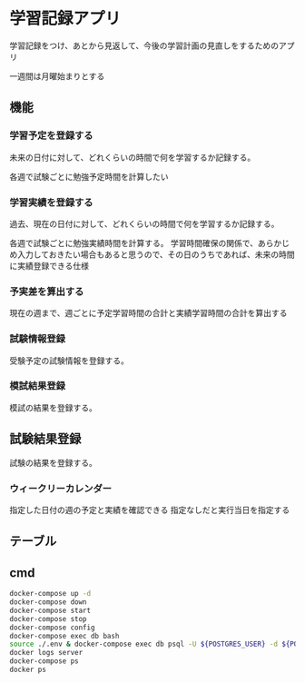 # 学習記録アプリ

学習記録をつけ、あとから見返して、今後の学習計画の見直しをするためのアプリ

一週間は月曜始まりとする

## 機能

### 学習予定を登録する

未来の日付に対して、どれくらいの時間で何を学習するか記録する。

各週で試験ごとに勉強予定時間を計算したい

### 学習実績を登録する

過去、現在の日付に対して、どれくらいの時間で何を学習するか記録する。

各週で試験ごとに勉強実績時間を計算する。
学習時間確保の関係で、あらかじめ入力しておきたい場合もあると思うので、その日のうちであれば、未来の時間に実績登録できる仕様

### 予実差を算出する

現在の週まで、週ごとに予定学習時間の合計と実績学習時間の合計を算出する

### 試験情報登録

受験予定の試験情報を登録する。

### 模試結果登録

模試の結果を登録する。

## 試験結果登録

試験の結果を登録する。

### ウィークリーカレンダー

指定した日付の週の予定と実績を確認できる
指定なしだと実行当日を指定する

## テーブル

## cmd

```sh
docker-compose up -d
docker-compose down
docker-compose start
docker-compose stop
docker-compose config
docker-compose exec db bash
source ./.env & docker-compose exec db psql -U ${POSTGRES_USER} -d ${POSTGRES_DB}
docker logs server
docker-compose ps
docker ps
```
